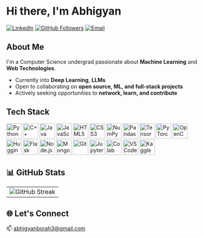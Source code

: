 # Hi there, I'm Abhigyan

[![LinkedIn](https://img.shields.io/badge/-LinkedIn-blue?style=flat-square&logo=linkedin&logoColor=white)](https://www.linkedin.com/in/abhigyan-borah-075a88248/)
[![GitHub Followers](https://img.shields.io/github/followers/abhigyan2003?label=Follow&style=social)](https://github.com/abhigyan2003)
[![Email](https://img.shields.io/badge/-Email-c14438?style=flat-square&logo=gmail&logoColor=white)](mailto:abhigyanborah3@gmail.com)

##  About Me

I'm a Computer Science undergrad passionate about **Machine Learning** and **Web Technologies**.  

- Currently into **Deep Learning**, **LLMs**
- Open to collaborating on **open source, ML, and full-stack projects**
- Actively seeking opportunities to **network, learn, and contribute**

##  Tech Stack

<p align="left">
  <!-- Languages -->
  <img src="https://cdn.jsdelivr.net/gh/devicons/devicon/icons/python/python-original.svg" height="40" alt="Python"/>
  <img src="https://cdn.jsdelivr.net/gh/devicons/devicon/icons/cplusplus/cplusplus-original.svg" height="40" alt="C++"/>
  <img src="https://cdn.jsdelivr.net/gh/devicons/devicon/icons/java/java-original.svg" height="40" alt="Java"/>
  <img src="https://cdn.jsdelivr.net/gh/devicons/devicon/icons/javascript/javascript-original.svg" height="40" alt="JavaScript"/>
  <img src="https://cdn.jsdelivr.net/gh/devicons/devicon/icons/html5/html5-original.svg" height="40" alt="HTML5"/>
  <img src="https://cdn.jsdelivr.net/gh/devicons/devicon/icons/css3/css3-original.svg" height="40" alt="CSS3"/>

  <!-- AI / ML -->
  <img src="https://cdn.jsdelivr.net/gh/devicons/devicon/icons/numpy/numpy-original.svg" height="40" alt="NumPy"/>
  <img src="https://cdn.jsdelivr.net/gh/devicons/devicon/icons/pandas/pandas-original.svg" height="40" alt="Pandas"/>
  <img src="https://cdn.jsdelivr.net/gh/devicons/devicon/icons/tensorflow/tensorflow-original.svg" height="40" alt="TensorFlow"/>
  <img src="https://cdn.jsdelivr.net/gh/devicons/devicon/icons/pytorch/pytorch-original.svg" height="40" alt="PyTorch"/>
  <img src="https://cdn.jsdelivr.net/gh/devicons/devicon/icons/opencv/opencv-original.svg" height="40" alt="OpenCV"/>
  <img src="https://huggingface.co/front/assets/huggingface_logo-noborder.svg" height="40" alt="Hugging Face"/>

  <!-- Backend -->
  <img src="https://cdn.jsdelivr.net/gh/devicons/devicon/icons/flask/flask-original.svg" height="40" alt="Flask"/>
  <img src="https://cdn.jsdelivr.net/gh/devicons/devicon/icons/nodejs/nodejs-original.svg" height="40" alt="Node.js"/>
  <img src="https://cdn.jsdelivr.net/gh/devicons/devicon/icons/mongodb/mongodb-original.svg" height="40" alt="MongoDB"/>

  <!-- Tools -->
  <img src="https://cdn.jsdelivr.net/gh/devicons/devicon/icons/git/git-original.svg" height="40" alt="Git"/>
  <img src="https://cdn.jsdelivr.net/gh/devicons/devicon/icons/jupyter/jupyter-original.svg" height="40" alt="Jupyter"/>
  <img src="https://upload.wikimedia.org/wikipedia/commons/d/d0/Google_Colaboratory_SVG_Logo.svg" height="40" alt="Colab"/>
  <img src="https://cdn.jsdelivr.net/gh/devicons/devicon/icons/vscode/vscode-original.svg" height="40" alt="VS Code"/>
  <img src="https://cdn.jsdelivr.net/gh/devicons/devicon/icons/kaggle/kaggle-original.svg" height="40" alt="Kaggle"/>
</p>

## 📊 GitHub Stats

<table>
  <tr>
    <td>
      <img src="https://streak-stats.demolab.com?user=abhigyan2003&theme=dark&hide_border=true" alt="GitHub Streak"/>
    </td>

   
  </tr>
</table>

## 🌐 Let's Connect

📫 [abhigyanborah3@gmail.com](mailto:abhigyanborah3@gmail.com)  

